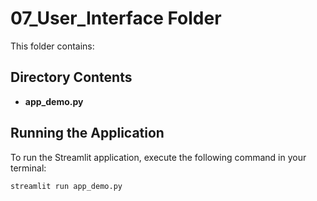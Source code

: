 # 07_User_Interface Folder

This folder contains:

## Directory Contents
- **app_demo.py**

## Running the Application
To run the Streamlit application, execute the following command in your terminal:

```sh
streamlit run app_demo.py
